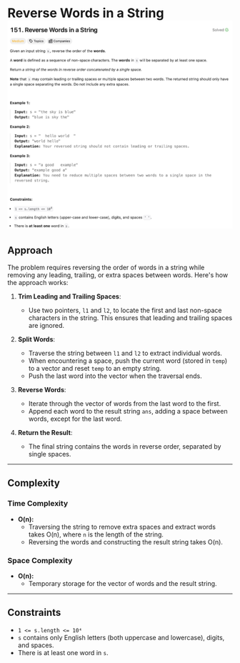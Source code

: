 # Reverse Words in a String ![Question](question.png)

## Approach
The problem requires reversing the order of words in a string while removing any leading, trailing, or extra spaces between words. Here's how the approach works:

1. **Trim Leading and Trailing Spaces**:
   - Use two pointers, `l1` and `l2`, to locate the first and last non-space characters in the string. This ensures that leading and trailing spaces are ignored.

2. **Split Words**:
   - Traverse the string between `l1` and `l2` to extract individual words.
   - When encountering a space, push the current word (stored in `temp`) to a vector and reset `temp` to an empty string.
   - Push the last word into the vector when the traversal ends.

3. **Reverse Words**:
   - Iterate through the vector of words from the last word to the first.
   - Append each word to the result string `ans`, adding a space between words, except for the last word.

4. **Return the Result**:
   - The final string contains the words in reverse order, separated by single spaces.

---

## Complexity
### Time Complexity
- **O(n):** 
  - Traversing the string to remove extra spaces and extract words takes O(n), where `n` is the length of the string.
  - Reversing the words and constructing the result string takes O(n).

### Space Complexity
- **O(n):** 
  - Temporary storage for the vector of words and the result string.

---

## Constraints
- `1 <= s.length <= 10⁴`
- `s` contains only English letters (both uppercase and lowercase), digits, and spaces.
- There is at least one word in `s`.
